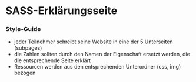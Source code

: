 # SASS-Erklärungsseite

### Style-Guide

 - jeder Teilnehmer schreibt seine Website in eine der 5 Unterseiten (subpages)
 - die Zahlen sollten durch den Namen der Eigenschaft ersetzt werden, die die entsprechende Seite erklärt
 - Ressourcen werden aus den entsprechenden Unterordner (css, img) bezogen

